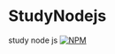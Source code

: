 # StudyNodejs
study node js
[![NPM](https://nodei.co/npm/nw-builder-bin.png?downloads=true)](https://nodei.co/npm/nw-builder-bin/)
